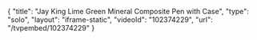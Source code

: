 {
    "title": "Jay King Lime Green Mineral Composite Pen with Case",
    "type": "solo",
    "layout": "iframe-static",
    "videoId": "102374229",
    "url": "\/tvpembed\/102374229"
}